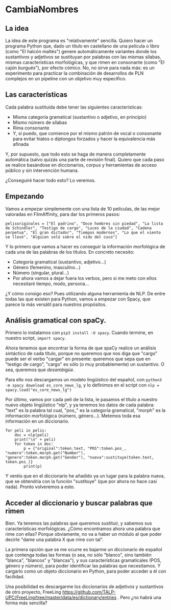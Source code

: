 # CambiaNombres

## La idea
La idea de este programa es "relativamente" sencilla. Quiero hacer un programa Python que, dado un título en castellano de una película o libro (como "El halcón maltés") genere automáticamente variantes donde los sustantivos y adjetivos se sustituyan por palabras con las mismas sílabas, mismas características morfológicas, y que rimen en consonante (como "El cajón burgués"), por efecto cómico.
No, no sirve para nada más: es un experimento para practicar la combinación de desarrollos de PLN complejos en un pipeline con un objetivo muy específico.
## Las características
Cada palabra sustituída debe tener las siguientes características:
* Misma categoría gramatical (sustantivo o adjetivo, en principio)
* Mismo número de sílabas
* Rima consonante
* Y, si puedo, que comience por el mismo patrón de vocal o consonante para evitar hiatos o diptongos forzados y hacer la equivalencia más afinada

Y, por supuesto, que todo esto se haga de manera completamente automática (salvo quizás una parte de revisión final). Quiero que cada paso se realice basándose en diccionarios, corpus y herramientas de acceso público y sin intervención humana.

¿Conseguiré hacer todo esto? Lo veremos.

## Empezando
Vamos a empezar simplemente con una lista de 10 películas, de las mejor valoradas en FilmAffinity, para dar los primeros pasos:
```
pelisoriginales = ["El padrino", "Doce hombres sin piedad", "La lista de Schindler", "Testigo de cargo", "Luces de la ciudad", "Cadena perpetua", "El gran dictador", "Tiempos modernos", "Lo que el viento se llevó", "Alguien voló sobre el nido del cuco"]
```
Y lo primero que vamos a hacer es conseguir la información morfológica de cada una de las palabras de los títulos. En concreto necesito:
* Categoría gramatical (sustantivo, adjetivo...)
* Género (femenino, masculino...)
* Número (singular, plural...)
* Por ahora vamos a dejar fuera los verbos, pero si me meto con ellos necesitaré tiempo, modo, persona...

¿Y cómo consigo eso? Pues utilizando alguna herramienta de NLP. De entre todas las que existen para Python, vamos a empezar con Spacy, que parece la más versátil para nuestros propósitos.

## Análisis gramatical con spaCy.
Primero lo instalamos con ```pip3 install -U spacy```. Cuando termine, en nuestro script, ```import spacy```.

Ahora tenemos que encontrar la forma de que spaCy realice un análisis sintáctico de cada título, porque no queremos que nos diga que "cargo" puede ser el verbo "cargar" en presente: queremos que sepa que en "testigo de cargo", "cargo" es sólo (o muy probablemente) un sustantivo. O sea, queremos que *desambigüe*.

Para ello nos descargamos un modelo lingüístico del español, con ```python3 -m spacy download es_core_news_lg```, y lo definimos en el script con ```nlp = spacy.load("es_core_news_lg")```

Por último, vamos por cada peli de la lista, le pasamos el título a nuestro nuevo objeto lingüístico "nlp", y ya tenemos los datos de cada palabra: "text" es la palabra tal cual, "pos_" es la categoría gramatical, "morph" es la información morfológica (número, género...). Metemos toda esa información en un diccionario. 

```
for peli in pelis:
    doc = nlp(peli)
    print("\n" + peli)
    for token in doc:
        p = {"original":token.text, "POS":token.pos_, "numero":token.morph.get("Number"), "genero":token.morph.get("Gender"), "nueva":sustituye(token.text, token.pos_)}
        print(p)
```
Y veréis que en el diccionario he añadido ya un lugar para la palabra nueva, que se obtendría con la función "sustituye" (que por ahora no hace casi nada). Pronto volveremos a esto.

## Acceder al diccionario y buscar palabras que rimen

Bien. Ya tenemos las palabras que queremos sustituir, y sabemos sus características morfológicas. ¿Cómo encontramos ahora una palabra que rime con ellas? Porque obviamente, no va a haber un módulo al que poder decirle "dame una palabra X que rime con tal".

La primera opción que se me ocurre es bajarme un diccionario de español que contenga todas las formas (o sea, no sólo "blanco", sino también "blanca", "blancos" y "blancas"), y sus características gramaticales (POS, género y número), para poder identificar las palabras que necesitamos. Y cargarlo como un objeto diccionario en Python, para poder acceder a él con facilidad.

Una posibilidad es descargarme los diccionarios de adjetivos y sustantivos de otro proyecto, FreeLing https://github.com/TALP-UPC/FreeLing/tree/master/data/es/dictionary/entries . Pero ¿no habrá una forma más sencilla?

